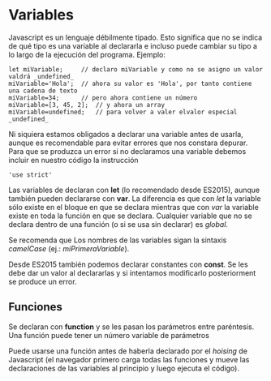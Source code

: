 # Variables
Javascript es un lenguaje débilmente tipado. Esto significa que no se indica de qué tipo es una variable al declararla e incluso puede cambiar su tipo a lo largo de la ejecución del programa. Ejemplo:
```[javascript]
let miVariable;     // declaro miVariable y como no se asigno un valor valdrá _undefined_
miVariable='Hola';  // ahora su valor es 'Hola', por tanto contiene una cadena de texto
miVariable=34;      // pero ahora contiene un número
miVariable=[3, 45, 2];  // y ahora un array
miVariable=undefined;   // para volver a valer elvalor especial _undefined_
```

Ni siquiera estamos obligados a declarar una variable antes de usarla, aunque es recomendable para evitar errores que nos constara depurar. Para que se produzca un error si no declaramos una variable debemos incluir en nuestro código la instrucción
```[javascript]
'use strict'
```

Las variables de declaran con **let** (lo recomendado desde ES2015), aunque también pueden declararse con **var**. La diferencia es que con _let_ la variable sólo existe en el bloque en que se declara mientras que con _var_ la variable existe en toda la función en que se declara. Cualquier variable que no se declara dentro de una función (o si se usa sin declarar) es _global_.

Se recomenda que Los nombres de las variables sigan la sintaxis _camelCase_ (ej.: _miPrimeraVariable_).

Desde ES2015 también podemos declarar constantes con **const**. Se les debe dar un valor al declararlas y si intentamos modificarlo posteriorment se produce un error.

## Funciones
Se declaran con **function** y se les pasan los parámetros entre paréntesis. Una función puede tener un número variable de parámetros

Puede usarse una función antes de haberla declarado por el _hoising_ de Javascript (el navegador primero carga todas las funciones y mueve las declaraciones de las variables al principio y luego ejecuta el código).

